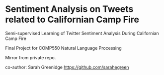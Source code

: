 # Sentiment Analysis on Tweets related to Californian Camp Fire
Semi-supervised Learning of Twitter Sentiment Analysis During Californian Camp Fire

Final Project for COMP550 Natural Language Processing

Mirror from private repo.

co-author: Sarah Greenidge https://github.com/sarahegreen
